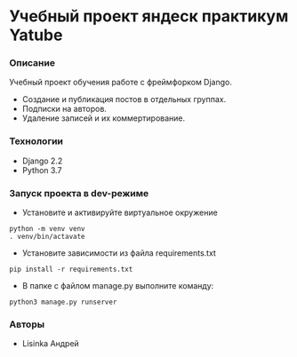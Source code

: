 # Учебный проект яндеск практикум Yatube 

### Описание
Учебный проект обучения работе с фреймфорком Django.

- Создание и публикация постов в отдельных группах.
- Подписки на авторов.
- Удаление записей и их коммертирование.

### Технологии
- Django 2.2
- Python 3.7

### Запуск проекта в dev-режиме
- Установите и активируйте виртуальное окружение
```
python -m venv venv
. venv/bin/actavate
```
- Установите зависимости из файла requirements.txt
```
pip install -r requirements.txt
``` 
- В папке с файлом manage.py выполните команду:
```
python3 manage.py runserver
```
### Авторы
- Lisinka Андрей
